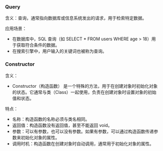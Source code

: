### Query

含义：查询，通常指向数据库或信息系统发出的请求，用于检索特定数据。

应用场景：
- 在数据库中，SQL 查询（如 SELECT * FROM users WHERE age > 18）用于获取符合条件的数据。
- 在搜索引擎中，用户输入的关键词也被称为查询。

### Constructor

含义：
- Constructor（构造函数） 是一个特殊的方法，用于在创建对象时初始化对象的状态。它通常与类（Class）一起使用，负责在创建对象时设置对象的初始值和状态。

特点：
- 名称：构造函数的名称必须与类名相同。
- 返回值：构造函数没有返回值，甚至不能返回 void。
- 参数：可以有参数，也可以没有参数。如果有参数，可以通过构造函数传递参数来初始化对象的属性。
- 调用时机：构造函数在创建对象时自动调用，通常用于初始化对象的属性。
